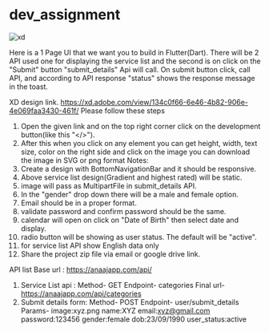 # dev_assignment

![xd](https://user-images.githubusercontent.com/67030264/165725553-b1c74c75-4d51-4d26-8462-084ee306ac76.png)


Here is a 1 Page UI that we want you to build in Flutter(Dart). There will be 2 API used one for displaying the service list and the second is on click on the "Submit" button "submit_details" Api will call. On submit button click, call API, and according to API response "status" shows the response message in the toast.

XD design link.
https://xd.adobe.com/view/134c0f66-6e46-4b82-906e-4e069faa3430-461f/
Please follow these steps
1. Open the given link and on the top right corner click on the development button(like this "</>").
2. After this when you click on any element you can get height, width, text size, color on the right side and click on the image you can download the image in SVG or png format
Notes:
1. Create a design with BottomNavigationBar and it should be responsive.
2. Above service list design(Gradient and highest rated) will be static.
3. image will pass as MultipartFile in submit_details API.
4. In the "gender" drop down there will be a male and female option.
5. Email should be in a proper format.
6. validate password and confirm password should be the same.
7. calendar will open on click on "Date of Birth" then select date and display.
8. radio button will be showing as user status. The default will be "active".
9. for service list API show English data only
10. Share the project zip file via email or google drive link.

API list
Base url : https://anaajapp.com/api/
1. Service List api :
Method- GET
Endpoint- categories
Final url- https://anaajapp.com/api/categories
2. Submit details form:
Method- POST
Endpoint- user/submit_details
Params- image:xyz.png
name:XYZ
email:xyz@gmail.com
password:123456
gender:female
dob:23/09/1990
user_status:active
